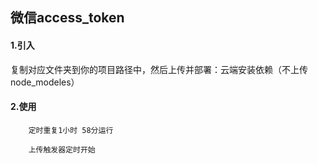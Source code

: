 ## 微信access_token



#### 1.引入

复制对应文件夹到你的项目路径中，然后上传并部署：云端安装依赖（不上传node_modeles）

#### 2.使用

```
    定时重复1小时 58分运行
    
    上传触发器定时开始

```